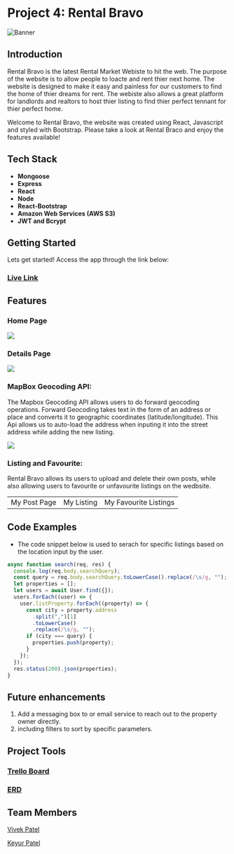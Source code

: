 # Project 4: Rental Bravo
![Banner](https://i.imgur.com/W5LoUou.png)
<br>

## Introduction

Rental Bravo is the latest Rental Market Webiste to hit the web. The purpose of the website is to allow people to loacte and rent thier next home. The website is designed to make it easy and painless for our customers to find the home of thier dreams for rent. The webiste also allows a great platform for landlords and realtors to host thier listing to find thier perfect tennant for thier perfect home.

Welcome to Rental Bravo, the website was created using React, Javascript and styled with Bootstrap. 
Please take a look at Rental Braco and enjoy the features available!
<br>

## Tech Stack

- <b>Mongoose</b>
- <b>Express</b>
- <b>React</b>
- <b>Node</b>
- <b>React-Bootstrap</b>
- <b>Amazon Web Services (AWS S3)</b>
- <b>JWT and Bcrypt</b>

## Getting Started

Lets get started!
Access the app through the link below:
### [Live Link](https://rental-bravo.herokuapp.com/)

## Features

### Home Page
<img src='https://i.imgur.com/2xKSEni.png'>

### Details Page
<img src='https://i.imgur.com/Pfx0DEE.png'>

### MapBox Geocoding API:

The Mapbox Geocoding API allows users to do forward geocoding operations. Forward Geocoding takes text in the form of an address or place and converts it to geographic coordinates (latitude/longitude). This Api allows us to auto-load the address when inputing it into the street address while adding the new listing.

<img src='https://i.imgur.com/ViIAAaW.png'>

### Listing and Favourite:
Rental Bravo allows its users to upload and delete their own posts, while also allowing users to favourite or unfavourite listings on the wedbsite.
<table>
  <tr>
    <td>My Post Page</td>
    <td>My Listing</td>
    <td>My Favourite Listings</td>
  </tr>
 </table>


## Code Examples


- The code snippet below is used to serach for specific listings based on the location input by the user. 

```javascript
async function search(req, res) {
  console.log(req.body.searchQuery);
  const query = req.body.searchQuery.toLowerCase().replace(/\s/g, "");
  let properties = [];
  let users = await User.find({});
  users.forEach((user) => {
    user.listProperty.forEach((property) => {
      const city = property.address
        .split(",")[1]
        .toLowerCase()
        .replace(/\s/g, "");
      if (city === query) {
        properties.push(property);
      }
    });
  });
  res.status(200).json(properties);
}
```

## Future enhancements

1. Add a messaging box to or email service to reach out to the property owner directly.
2. including filters to sort by specific parameters.

## Project Tools

### [Trello Board](https://trello.com/b/ToyzjjIN/rental-bravo)
### [ERD](https://lucid.app/lucidchart/bc5e2012-3ac7-43dc-b379-d251b8f4d81a/edit?invitationId=inv_79189c3b-26d9-4648-ab77-4fdf7faad281&referringApp=slack&page=0_0#)

## Team Members

[Vivek Patel](https://github.com/vivek1999patel)

[Keyur Patel](https://github.com/kpp3)